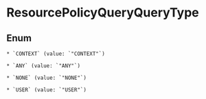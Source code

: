 
# ResourcePolicyQueryQueryType

## Enum


    * `CONTEXT` (value: `"CONTEXT"`)

    * `ANY` (value: `"ANY"`)

    * `NONE` (value: `"NONE"`)

    * `USER` (value: `"USER"`)
